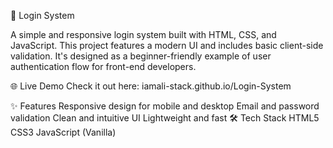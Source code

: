 🔐 Login System

A simple and responsive login system built with HTML, CSS, and JavaScript. This project features a modern UI and includes basic client-side validation. It's designed as a beginner-friendly example of user authentication flow for front-end developers.

🌐 Live Demo
Check it out here: iamali-stack.github.io/Login-System

✨ Features
Responsive design for mobile and desktop
Email and password validation
Clean and intuitive UI
Lightweight and fast
🛠️ Tech Stack
HTML5
CSS3
JavaScript (Vanilla)
